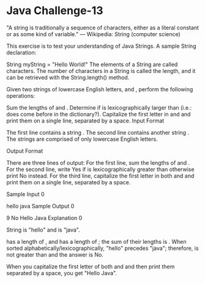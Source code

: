 # Java Challenge-13

"A string is traditionally a sequence of characters, either as a literal constant or as some kind of variable." — Wikipedia: String (computer science)

This exercise is to test your understanding of Java Strings. A sample String declaration:

String myString = "Hello World!"
The elements of a String are called characters. The number of characters in a String is called the length, and it can be retrieved with the String.length() method.

Given two strings of lowercase English letters,  and , perform the following operations:

Sum the lengths of  and .
Determine if  is lexicographically larger than  (i.e.: does  come before  in the dictionary?).
Capitalize the first letter in  and  and print them on a single line, separated by a space.
Input Format

The first line contains a string . The second line contains another string . The strings are comprised of only lowercase English letters.

Output Format

There are three lines of output:
For the first line, sum the lengths of  and .
For the second line, write Yes if  is lexicographically greater than  otherwise print No instead.
For the third line, capitalize the first letter in both  and  and print them on a single line, separated by a space.

Sample Input 0

hello
java
Sample Output 0

9
No
Hello Java
Explanation 0

String  is "hello" and  is "java".

 has a length of , and  has a length of ; the sum of their lengths is .
When sorted alphabetically/lexicographically, "hello" precedes "java"; therefore,  is not greater than  and the answer is No.

When you capitalize the first letter of both  and  and then print them separated by a space, you get "Hello Java".